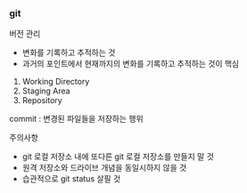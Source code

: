 
### git

버전 관리
- 변화를 기록하고 추적하는 것
- 과거의 포인트에서 현재까지의 변화를 기록하고 추적하는 것이 핵심

1. Working Directory
2. Staging Area
3. Repository

commit
: 변경된 파일들을 저장하는 행위


주의사항
- git 로컬 저장소 내에 또다른 git 로컬 저장소를 만들지 말 것
- 원격 저장소와 드라이브 개념을 동일시하지 않을 것
- 습관적으로 git status 살필 것